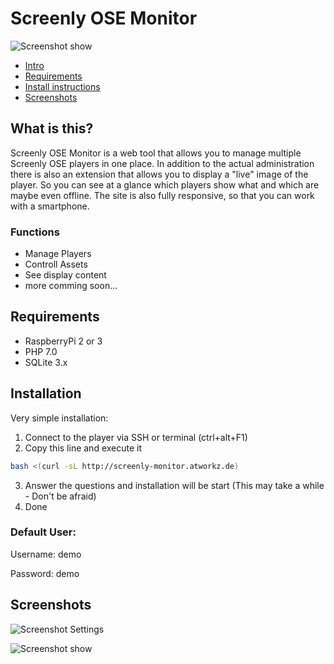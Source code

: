 # Screenly OSE Monitor

![Screenshot show](http://www.atworkz.de/_git/monitor/head.png)

- [Intro](#what-is-this)
- [Requirements](#requirements)
- [Install instructions](#installation)
- [Screenshots](#screenshots)

## What is this?
Screenly OSE Monitor is a web tool that allows you to manage multiple Screenly OSE players in one place.
In addition to the actual administration there is also an extension that allows you to display a "live" image of the player. So you can see at a glance which players show what and which are maybe even offline.
The site is also fully responsive, so that you can work with a smartphone.

### Functions
+ Manage Players
+ Controll Assets
+ See display content
+ more comming soon...


## Requirements
+ RaspberryPi 2 or 3
+ PHP 7.0
+ SQLite 3.x

## Installation
Very simple installation:

1. Connect to the player via SSH or terminal (ctrl+alt+F1)
2. Copy this line and execute it
```bash
bash <(curl -sL http://screenly-monitor.atworkz.de)
```
3. Answer the questions and installation will be start (This may take a while - Don't be afraid)
4. Done

### Default User:
Username: demo

Password: demo


Screenshots
---------------------------------------
![Screenshot Settings](http://www.atworkz.de/_git/monitor/layers.png)

![Screenshot show](http://www.atworkz.de/_git/monitor/sample1.jpg)

